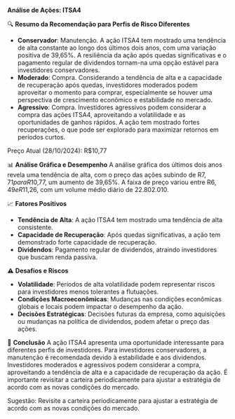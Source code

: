 **Análise de Ações: ITSA4**

🔍 **Resumo da Recomendação para Perfis de Risco Diferentes**
- **Conservador**: Manutenção. A ação ITSA4 tem mostrado uma tendência de alta constante ao longo dos últimos dois anos, com uma variação positiva de 39,65%. A resiliência da ação após quedas significativas e o pagamento regular de dividendos tornam-na uma opção estável para investidores conservadores.
- **Moderado**: Compra. Considerando a tendência de alta e a capacidade de recuperação após quedas, investidores moderados podem aproveitar o momento para comprar, especialmente se houver uma perspectiva de crescimento econômico e estabilidade no mercado.
- **Agressivo**: Compra. Investidores agressivos podem considerar a compra das ações ITSA4, aproveitando a volatilidade e as oportunidades de ganhos rápidos. A ação tem mostrado fortes recuperações, o que pode ser explorado para maximizar retornos em períodos curtos.

Preço Atual (28/10/2024): R$10,77

📊 **Análise Gráfica e Desempenho**
A análise gráfica dos últimos dois anos revela uma tendência de alta, com o preço das ações subindo de R$7,71 para R$10,77, um aumento de 39,65%. A faixa de preço variou entre R$6,49 e R$11,26, com um volume médio diário de 22.802.010.

📈 **Fatores Positivos**
- **Tendência de Alta**: A ação ITSA4 tem mostrado uma tendência de alta consistente.
- **Capacidade de Recuperação**: Após quedas significativas, a ação tem demonstrado forte capacidade de recuperação.
- **Dividendos**: Pagamento regular de dividendos, atraindo investidores que buscam renda passiva.

⚠️ **Desafios e Riscos**
- **Volatilidade**: Períodos de alta volatilidade podem representar riscos para investidores menos tolerantes a flutuações.
- **Condições Macroeconômicas**: Mudanças nas condições econômicas globais e locais podem impactar o desempenho da ação.
- **Decisões Estratégicas**: Decisões futuras da empresa, como aquisições ou mudanças na política de dividendos, podem afetar o preço das ações.

📌 **Conclusão**
A ação ITSA4 apresenta uma oportunidade interessante para diferentes perfis de investidores. Para investidores conservadores, a manutenção é recomendada devido à estabilidade e aos dividendos. Investidores moderados e agressivos podem considerar a compra, aproveitando a tendência de alta e a capacidade de recuperação da ação. É importante revisitar a carteira periodicamente para ajustar a estratégia de acordo com as novas condições do mercado.

Sugestão: Revisite a carteira periodicamente para ajustar a estratégia de acordo com as novas condições do mercado.